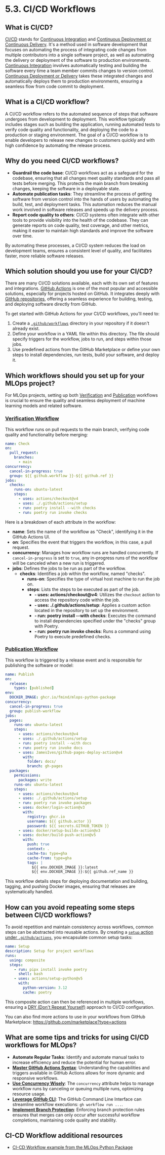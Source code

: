 # 5.3. CI/CD Workflows

## What is CI/CD?

[CI/CD](https://en.wikipedia.org/wiki/CI/CD) stands for [Continuous Integration](https://en.wikipedia.org/wiki/Continuous_integration) and [Continuous Deployment or Continuous Delivery](https://en.wikipedia.org/wiki/Continuous_delivery). It's a method used in software development that focuses on automating the process of integrating code changes from multiple contributors into a single software project, as well as automating the delivery or deployment of the software to production environments. [Continuous Integration](https://en.wikipedia.org/wiki/Continuous_integration) involves automatically testing and building the software every time a team member commits changes to version control. [Continuous Deployment or Delivery](https://en.wikipedia.org/wiki/Continuous_delivery) takes these integrated changes and automatically deploys them to production environments, ensuring a seamless flow from code commit to deployment.

## What is a CI/CD workflow?

A CI/CD workflow refers to the automated sequence of steps that software undergoes from development to deployment. This workflow typically includes stages such as building the application, running automated tests to verify code quality and functionality, and deploying the code to a production or staging environment. The goal of a CI/CD workflow is to enable developers to release new changes to customers quickly and with high confidence by automating the release process.

## Why do you need CI/CD workflows?

- **Guardrail the code base**: CI/CD workflows act as a safeguard for the codebase, ensuring that all changes meet quality standards and pass all tests before merging. This protects the main branch from breaking changes, keeping the software in a deployable state.
- **Automate publication tasks**: They streamline the process of getting software from version control into the hands of users by automating the build, test, and deployment tasks. This automation reduces the manual work involved in software releases and speeds up the delivery process.
- **Report code quality to others**: CI/CD systems often integrate with other tools to provide visibility into the health of the codebase. They can generate reports on code quality, test coverage, and other metrics, making it easier to maintain high standards and improve the software over time.

By automating these processes, a CI/CD system reduces the load on development teams, ensures a consistent level of quality, and facilitates faster, more reliable software releases.

## Which solution should you use for your CI/CD?

There are many CI/CD solutions available, each with its own set of features and integrations. [GitHub Actions](https://github.com/features/actions) is one of the most popular and accessible solutions, especially for projects hosted on GitHub. It integrates deeply with [GitHub repositories](https://docs.github.com/en/repositories/creating-and-managing-repositories/about-repositories), offering a seamless experience for building, testing, and deploying software directly from GitHub.

To get started with GitHub Actions for your CI/CD workflows, you'll need to:

1. Create a [`.github/workflows`](https://github.com/fmind/mlops-python-package/tree/main/.github/workflows) directory in your repository if it doesn't already exist.
2. Define your workflow in a YAML file within this directory. The file should specify triggers for the workflow, jobs to run, and steps within those jobs.
3. Use predefined actions from the GitHub Marketplace or define your own steps to install dependencies, run tests, build your software, and deploy it.

## Which workflows should you set up for your MLOps project?

For MLOps projects, setting up both [Verification](https://github.com/fmind/mlops-python-package/blob/main/.github/workflows/check.yml) and [Publication](https://github.com/fmind/mlops-python-package/blob/main/.github/workflows/publish.yml) workflows is crucial to ensure the quality and seamless deployment of machine learning models and related software.

### [Verification Workflow](https://github.com/fmind/mlops-python-package/blob/main/.github/workflows/check.yml)

This workflow runs on pull requests to the main branch, verifying code quality and functionality before merging:

```yaml
name: Check
on:
  pull_request:
    branches:
      - main
concurrency:
  cancel-in-progress: true
  group: ${{ github.workflow }}-${{ github.ref }}
jobs:
  checks:
    runs-on: ubuntu-latest
    steps:
      - uses: actions/checkout@v4
      - uses: ./.github/actions/setup
      - run: poetry install --with checks
      - run: poetry run invoke checks
```

Here is a breakdown of each attribute in the workflow:

- **name**: Sets the name of the workflow as "Check", identifying it in the GitHub Actions UI.
- **on**: Specifies the event that triggers the workflow, in this case, a pull request.
- **concurrency**: Manages how workflow runs are handled concurrently. If `cancel-in-progress` is set to `true`, any in-progress runs of the workflow will be canceled when a new run is triggered.
- **jobs**: Defines the jobs to be run as part of the workflow.
    - **checks**: Identifies a job within the workflow, named "checks".
        - **runs-on**: Specifies the type of virtual host machine to run the job on.
        - **steps**: Lists the steps to be executed as part of the job.
            - **- uses: actions/checkout@v4**: Utilizes the `checkout` action to access the repository code within the job.
            - **- uses: ./.github/actions/setup**: Applies a custom action located in the repository to set up the environment.
            - **- run: poetry install --with checks**: Executes the command to install dependencies specified under the "checks" group with Poetry.
            - **- run: poetry run invoke checks**: Runs a command using Poetry to execute predefined checks.

### [Publication Workflow](https://github.com/fmind/mlops-python-package/blob/main/.github/workflows/publish.yml)

This workflow is triggered by a release event and is responsible for publishing the software or model:

```yaml
name: Publish
on:
  release:
    types: [published]
env:
  DOCKER_IMAGE: ghcr.io/fmind/mlops-python-package
concurrency:
  cancel-in-progress: true
  group: publish-workflow
jobs:
  pages:
    runs-on: ubuntu-latest
    steps:
      - uses: actions/checkout@v4
      - uses: ./.github/actions/setup
      - run: poetry install --with docs
      - run: poetry run invoke docs
      - uses: JamesIves/github-pages-deploy-action@v4
        with:
          folder: docs/
          branch: gh-pages
  packages:
    permissions:
      packages: write
    runs-on: ubuntu-latest
    steps:
      - uses: actions/checkout@v4
      - uses: ./.github/actions/setup
      - run: poetry run invoke packages
      - uses: docker/login-action@v3
        with:
          registry: ghcr.io
          username: ${{ github.actor }}
          password: ${{ secrets.GITHUB_TOKEN }}
      - uses: docker/setup-buildx-action@v3
      - uses: docker/build-push-action@v5
        with:
          push: true
          context: .
          cache-to: type=gha
          cache-from: type=gha
          tags: |
            ${{ env.DOCKER_IMAGE }}:latest
            ${{ env.DOCKER_IMAGE }}:${{ github.ref_name }}
```

This workflow details steps for deploying documentation and building, tagging, and pushing Docker images, ensuring that releases are systematically handled.

## How can you avoid repeating some steps between CI/CD workflows?

To avoid repetition and maintain consistency across workflows, common steps can be abstracted into reusable actions. By creating a [`setup` action under `.github/actions`](https://github.com/fmind/mlops-python-package/tree/main/.github/actions/setup), you encapsulate common setup tasks:

```yaml
name: Setup
description: Setup for project workflows
runs:
  using: composite
  steps:
    - run: pipx install invoke poetry
      shell: bash
    - uses: actions/setup-python@v5
      with:
        python-version: 3.12
        cache: poetry
```

This composite action can then be referenced in multiple workflows, ensuring a [DRY (Don't Repeat Yourself)](https://en.wikipedia.org/wiki/Don%27t_repeat_yourself) approach to CI/CD configuration.

You can also find more actions to use in your workflows from GitHub Marketplace: https://github.com/marketplace?type=actions

## What are some tips and tricks for using CI/CD workflows for MLOps?

- **Automate Regular Tasks**: Identify and automate manual tasks to increase efficiency and reduce the potential for human error.
- **[Master GitHub Actions Syntax](https://docs.github.com/en/actions/using-workflows/workflow-syntax-for-github-actions)**: Understanding the capabilities and triggers available in GitHub Actions allows for more dynamic and responsive workflows.
- **[Use Concurrency Wisely](https://docs.github.com/en/actions/using-jobs/using-concurrency)**: The `concurrency` attribute helps to manage workflow runs by canceling or queuing multiple runs, optimizing resource usage.
- **[Leverage GitHub CLI](https://cli.github.com/)**: The GitHub Command Line Interface can streamline workflow executions: `gh workflow run ...`.
- **[Implement Branch Protection](https://docs.github.com/en/repositories/configuring-branches-and-merges-in-your-repository/managing-protected-branches/managing-a-branch-protection-rule)**: Enforcing branch protection rules ensures that merges can only occur after successful workflow completions, maintaining code quality and stability.

## CI-CD Workflow additional resources

- [CI-CD Workflow example from the MLOps Python Package](https://github.com/fmind/mlops-python-package/tree/main/.github)